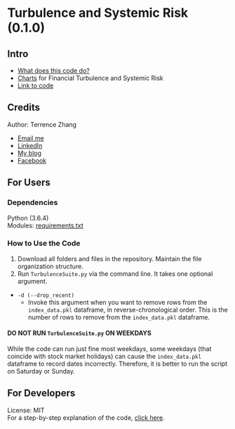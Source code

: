 # Turbulence and Systemic Risk (0.1.0)
## Intro
- [What does this code do?](https://medium.com/@tzhangwps/measuring-financial-turbulence-and-systemic-risk-9d9688f6eec1)
- [Charts](https://terrencez.com/financial-turbulence-and-systemic-risk-charts/) for Financial Turbulence and Systemic Risk
- [Link to code](https://github.com/tzhangwps/Turbulence-and-Systemic-Risk/blob/master/TurbulenceSuite_master.py)

## Credits
Author: Terrence Zhang
- [Email me](https://terrencez.com/get-in-touch/)
- [LinkedIn](https://www.linkedin.com/in/terrencezhang/)
- [My blog](https://medium.com/@tzhangwps)
- [Facebook](https://www.facebook.com/terrence.zhang.39)

## For Users
### Dependencies
Python (3.6.4)
\
Modules: [requirements.txt](https://github.com/tzhangwps/Turbulence-Suite/blob/master/requirements.txt)

### How to Use the Code
1. Download all folders and files in the repository. Maintain the file organization structure.
2. Run `TurbulenceSuite.py` via the command line. It takes one optional argument.
- `-d (--drop_recent)`
  - Invoke this argument when you want to remove rows from the `index_data.pkl` dataframe, in reverse-chronological order. This is the number of rows to remove from the `index_data.pkl` dataframe. 

#### DO NOT RUN `TurbulenceSuite.py` ON WEEKDAYS
While the code can run just fine most weekdays, some weekdays (that coincide with stock market holidays) can cause the `index_data.pkl` dataframe to record dates incorrectly. Therefore, it is better to run the script on Saturday or Sunday.

## For Developers
License: MIT
\
For a step-by-step explanation of the code, [click here](https://github.com/tzhangwps/Turbulence-Suite/blob/master/DeveloperGuide.md).
